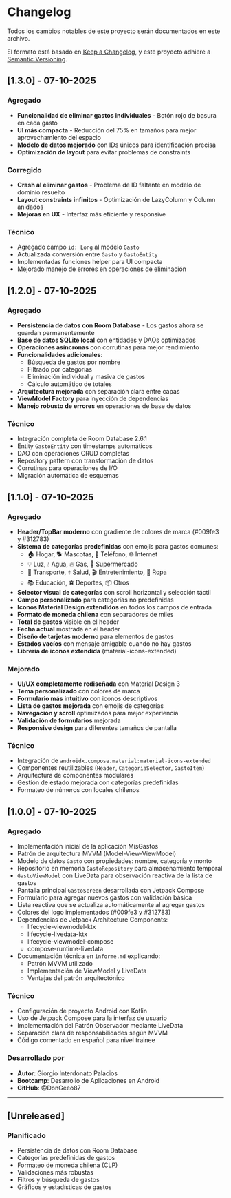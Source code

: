 # Changelog

Todos los cambios notables de este proyecto serán documentados en este archivo.

El formato está basado en [Keep a Changelog](https://keepachangelog.com/es-ES/1.0.0/),
y este proyecto adhiere a [Semantic Versioning](https://semver.org/spec/v2.0.0.html).

## [1.3.0] - 07-10-2025

### Agregado
- **Funcionalidad de eliminar gastos individuales** - Botón rojo de basura en cada gasto
- **UI más compacta** - Reducción del 75% en tamaños para mejor aprovechamiento del espacio
- **Modelo de datos mejorado** con IDs únicos para identificación precisa
- **Optimización de layout** para evitar problemas de constraints

### Corregido
- **Crash al eliminar gastos** - Problema de ID faltante en modelo de dominio resuelto
- **Layout constraints infinitos** - Optimización de LazyColumn y Column anidados
- **Mejoras en UX** - Interfaz más eficiente y responsive

### Técnico
- Agregado campo `id: Long` al modelo `Gasto`
- Actualizada conversión entre `Gasto` y `GastoEntity`
- Implementadas funciones helper para UI compacta
- Mejorado manejo de errores en operaciones de eliminación

## [1.2.0] - 07-10-2025

### Agregado
- **Persistencia de datos con Room Database** - Los gastos ahora se guardan permanentemente
- **Base de datos SQLite local** con entidades y DAOs optimizados
- **Operaciones asíncronas** con corrutinas para mejor rendimiento
- **Funcionalidades adicionales**:
  - Búsqueda de gastos por nombre
  - Filtrado por categorías
  - Eliminación individual y masiva de gastos
  - Cálculo automático de totales
- **Arquitectura mejorada** con separación clara entre capas
- **ViewModel Factory** para inyección de dependencias
- **Manejo robusto de errores** en operaciones de base de datos

### Técnico
- Integración completa de Room Database 2.6.1
- Entity `GastoEntity` con timestamps automáticos
- DAO con operaciones CRUD completas
- Repository pattern con transformación de datos
- Corrutinas para operaciones de I/O
- Migración automática de esquemas

## [1.1.0] - 07-10-2025

### Agregado
- **Header/TopBar moderno** con gradiente de colores de marca (#009fe3 y #312783)
- **Sistema de categorías predefinidas** con emojis para gastos comunes:
  - 🏠 Hogar, 🐕 Mascotas, 📱 Teléfono, 🌐 Internet
  - 💡 Luz, 💧 Agua, 🔥 Gas, 🛒 Supermercado
  - 🚗 Transporte, ⚕️ Salud, 🎬 Entretenimiento, 👕 Ropa
  - 📚 Educación, ⚽ Deportes, 📦 Otros
- **Selector visual de categorías** con scroll horizontal y selección táctil
- **Campo personalizado** para categorías no predefinidas
- **Iconos Material Design extendidos** en todos los campos de entrada
- **Formato de moneda chilena** con separadores de miles
- **Total de gastos** visible en el header
- **Fecha actual** mostrada en el header
- **Diseño de tarjetas moderno** para elementos de gastos
- **Estados vacíos** con mensaje amigable cuando no hay gastos
- **Librería de iconos extendida** (material-icons-extended)

### Mejorado
- **UI/UX completamente rediseñada** con Material Design 3
- **Tema personalizado** con colores de marca
- **Formulario más intuitivo** con iconos descriptivos
- **Lista de gastos mejorada** con emojis de categorías
- **Navegación y scroll** optimizados para mejor experiencia
- **Validación de formularios** mejorada
- **Responsive design** para diferentes tamaños de pantalla

### Técnico
- Integración de `androidx.compose.material:material-icons-extended`
- Componentes reutilizables (`Header`, `CategoriaSelector`, `GastoItem`)
- Arquitectura de componentes modulares
- Gestión de estado mejorada con categorías predefinidas
- Formateo de números con locales chilenos

## [1.0.0] - 07-10-2025

### Agregado
- Implementación inicial de la aplicación MisGastos
- Patrón de arquitectura MVVM (Model-View-ViewModel)
- Modelo de datos `Gasto` con propiedades: nombre, categoría y monto
- Repositorio en memoria `GastoRepository` para almacenamiento temporal
- `GastoViewModel` con LiveData para observación reactiva de la lista de gastos
- Pantalla principal `GastoScreen` desarrollada con Jetpack Compose
- Formulario para agregar nuevos gastos con validación básica
- Lista reactiva que se actualiza automáticamente al agregar gastos
- Colores del logo implementados (#009fe3 y #312783)
- Dependencias de Jetpack Architecture Components:
  - lifecycle-viewmodel-ktx
  - lifecycle-livedata-ktx
  - lifecycle-viewmodel-compose
  - compose-runtime-livedata
- Documentación técnica en `informe.md` explicando:
  - Patrón MVVM utilizado
  - Implementación de ViewModel y LiveData
  - Ventajas del patrón arquitectónico

### Técnico
- Configuración de proyecto Android con Kotlin
- Uso de Jetpack Compose para la interfaz de usuario
- Implementación del Patrón Observador mediante LiveData
- Separación clara de responsabilidades según MVVM
- Código comentado en español para nivel trainee

### Desarrollado por
- **Autor**: Giorgio Interdonato Palacios
- **Bootcamp**: Desarrollo de Aplicaciones en Android
- **GitHub**: @DonGeeo87

---

## [Unreleased]

### Planificado
- Persistencia de datos con Room Database
- Categorías predefinidas de gastos
- Formateo de moneda chilena (CLP)
- Validaciones más robustas
- Filtros y búsqueda de gastos
- Gráficos y estadísticas de gastos
